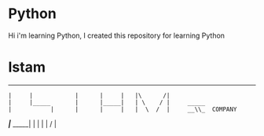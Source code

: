 # Python
 Hi i'm learning Python, I created this repository for learning Python




 
# Istam
                                                              
 _______  _______  _________  _______
    |     |            |      |     |   |\      /|           
    |     |_____       |      |_____|   | \    / |     _____        
    |           |      |      |     |   |  \  /  |     __\\_  COMPANY     
 ___|___   _____|      |      |     |   |   \/   |      
                                                                 



